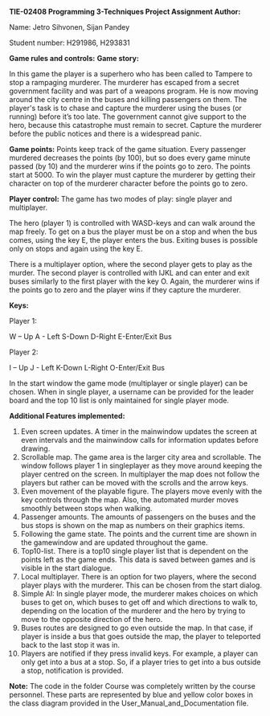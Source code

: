 **TIE-02408 Programming 3-Techniques Project Assignment
Author:**

Name: Jetro Sihvonen, Sijan Pandey

Student number: H291986, H293831

**Game rules and controls:**
**Game story:**

In this game the player is a superhero who has been called to Tampere to stop a rampaging murderer. The murderer has escaped from a secret government facility and was part of a weapons program. He is now moving around the city centre in the buses and killing passengers on them. The player's task is to chase and capture the murderer using the buses (or running) before it’s too late. The government cannot give support to the hero, because this catastrophe must remain to secret. Capture the murderer before the public notices and there is a widespread panic. 

**Game points:**
Points keep track of the game situation. Every passenger murdered decreases the points (by 100), but so does every game minute passed (by 10) and the murderer wins if the points go to zero. The points start at 5000. To win the player must capture the murderer by getting their character on top of the murderer character before the points go to zero.

**Player control:**
The game has two modes of play: single player and multiplayer.

The hero (player 1) is controlled with WASD-keys and can walk around the map freely. To get on a bus the player must be on a stop and when the bus comes, using the key E, the player enters the bus. Exiting buses is possible only on stops and again using the key E. 

There is a multiplayer option, where the second player gets to play as the murder. The second player is controlled with IJKL and can enter and exit buses similarly to the first player with the key O. Again, the murderer wins if the points go to zero and the player wins if they capture the murderer.

**Keys:**

Player 1: 

W – Up	A - Left 	S-Down	D-Right 	E-Enter/Exit Bus

Player 2:

I – Up	J - Left 	K-Down	L-Right 	O-Enter/Exit Bus

In the start window the game mode (multiplayer or single player) can be chosen. When in single player, a username can be provided for the leader board and the top 10 list is only maintained for single player mode. 

**Additional Features implemented:**
1.	Even screen updates. A timer in the mainwindow updates the screen at even intervals and the mainwindow calls for information updates before drawing.
2.	Scrollable map. The game area is the larger city area and scrollable. The window follows player 1 in singleplayer as they move around keeping the player centred on the screen. In multiplayer the map does not follow the players but rather can be moved with the scrolls and the arrow keys.
3.	Even movement of the playable figure. The players move evenly with the key controls through the map. Also, the automated murder moves smoothly between stops when walking.
4.	Passenger amounts. The amounts of passengers on the buses and the bus stops is shown on the map as numbers on their graphics items.
5.	Following the game state. The points and the current time are shown in the gamewindow and are updated throughout the game.
6.	Top10-list. There is a top10 single player list that is dependent on the points left as the game ends. This data is saved between games and is visible in the start dialogue. 
7.	Local multiplayer. There is an option for two players, where the second player plays with the murderer. This can be chosen from the start dialog.
8.	Simple AI: In single player mode, the murderer makes choices on which buses to get on, which buses to get off and which directions to walk to, depending on the location of the murderer and the hero by trying to move to the opposite direction of the hero.
9.	Buses routes are designed to go even outside the map. In that case, if player is inside a bus that goes outside the map, the player to teleported back to the last stop it was in.
10.	Players are notified if they press invalid keys. For example, a player can only get into a bus at a stop. So, if a player tries to get into a bus outside a stop, notification is provided.

**Note:**
The code in the folder Course was completely written by the course personnel. These parts are represented by blue and yellow color boxes in the class diagram provided in the User_Manual_and_Documentation file. 
